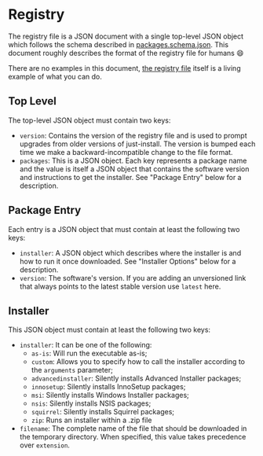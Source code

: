# Registry

The registry file is a JSON document with a single top-level JSON object which follows the schema
described in [packages.schema.json](../packages.schema.json). This document roughly
describes the format of the registry file for humans :smile:

There are no examples in this document, [the registry file](../packages.schema.json) itself is a
living example of what you can do.

## Top Level

The top-level JSON object must contain two keys:

- `version`: Contains the version of the registry file and is used to prompt upgrades from older
  versions of just-install. The version is bumped each time we make a backward-incompatible change
  to the file format.
- `packages`: This is a JSON object. Each key represents a package name and the value is itself a
  JSON object that contains the software version and instructions to get the installer. See "Package
  Entry" below for a description.

## Package Entry

Each entry is a JSON object that must contain at least the following two keys:

- `installer`: A JSON object which describes where the installer is and how to run it once
  downloaded. See "Installer Options" below for a description.
- `version`: The software's version. If you are adding an unversioned link that always points to the
  latest stable version use `latest` here.

## Installer

This JSON object must contain at least the following two keys:

- `installer`: It can be one of the following:
  - `as-is`: Will run the executable as-is;
  - `custom`: Allows you to specify how to call the installer according to the `arguments` parameter;
  - `advancedinstaller`: Silently installs Advanced Installer packages;
  - `innosetup`: Silently installs InnoSetup packages;
  - `msi`: Silently installs Windows Installer packages;
  - `nsis`: Silently installs NSIS packages;
  - `squirrel`: Silently installs Squirrel packages;
  - `zip`: Runs an installer within a .zip file
- `filename`: The complete name of the file that should be downloaded in the temporary directory. When specified, this value takes precedence over `extension`.
